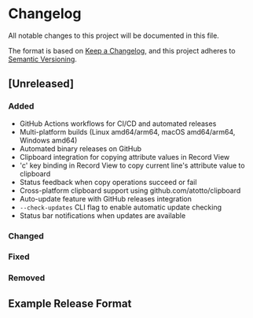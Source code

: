 # Changelog

All notable changes to this project will be documented in this file.

The format is based on [Keep a Changelog](https://keepachangelog.com/en/1.0.0/),
and this project adheres to [Semantic Versioning](https://semver.org/spec/v2.0.0.html).

## [Unreleased]

### Added
- GitHub Actions workflows for CI/CD and automated releases
- Multi-platform builds (Linux amd64/arm64, macOS amd64/arm64, Windows amd64)
- Automated binary releases on GitHub
- Clipboard integration for copying attribute values in Record View
- 'c' key binding in Record View to copy current line's attribute value to clipboard
- Status feedback when copy operations succeed or fail
- Cross-platform clipboard support using github.com/atotto/clipboard
- Auto-update feature with GitHub releases integration
- `--check-updates` CLI flag to enable automatic update checking
- Status bar notifications when updates are available

### Changed

### Fixed

### Removed

## Example Release Format

<!-- When creating releases, follow this format:

## [1.0.0] - 2024-01-01

### Added
- New features

### Changed
- Changes in existing functionality

### Deprecated
- Soon-to-be removed features

### Removed
- Removed features

### Fixed
- Bug fixes

### Security
- Security improvements

-->